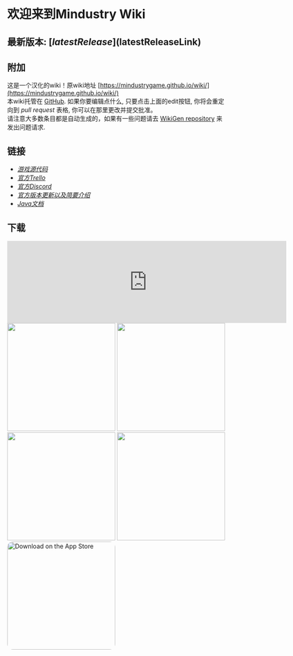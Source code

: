 # 欢迎来到Mindustry Wiki

## 最新版本: [$latestRelease]($latestReleaseLink)

## 附加
这是一个汉化的wiki！原wiki地址 [https://mindustrygame.github.io/wiki/](https://mindustrygame.github.io/wiki/)  
本wiki托管在 [GitHub](https://github.com/MindustryCN/mindustrywiki). 如果你要编辑点什么, 只要点击上面的edit按钮, 你将会重定向到 *pull request* 表格, 你可以在那里更改并提交批准。  
请注意大多数条目都是自动生成的，如果有一些问题请去 [WikiGen repository](https://github.com/MindustryCN/wiki-generator) 来发出问题请求.


## 链接

- _[游戏源代码](https://github.com/Anuken/Mindustry)_  
- _[官方Trello](https://trello.com/b/aE2tcUwF/mindustry-trello)_  
- _[官方Discord](https://discord.gg/mindustry)_ 
- _[官方版本更新以及简要介绍](https://github.com/Anuken/Mindustry/releases)_  
- _[Java文档](https://mindustrygame.github.io/docs/)_ 

## 下载

<style>

.store{
	width: 250px;
}

</style>

<iframe src="https://store.steampowered.com/widget/1127400/" frameborder="0" width="646" height="190"></iframe> 
<a href="https://anuke.itch.io/mindustry"><img class="store" src="https://static.itch.io/images/badge.svg"></img><a>
<a href="https://play.google.com/store/apps/details?id=io.anuke.mindustry"><img class="store" src="https://play.google.com/intl/en_us/badges/images/generic/en-play-badge.png"></img><a>
<a href="https://f-droid.org/packages/io.anuke.mindustry"><img class="store" src="https://fdroid.gitlab.io/artwork/badge/get-it-on.png"></img><a>
<a href="https://flathub.org/apps/details/com.github.Anuken.Mindustry"><img class="store" src="https://flathub.org/assets/badges/flathub-badge-en.svg"></img><a>
<a href="https://apps.apple.com/us/app/mindustry/id1385258906?itsct=apps_box&amp;itscg=30200" style="overflow: hidden; border-radius: 13px;"><img class="store" src="https://tools.applemediaservices.com/api/badges/download-on-the-app-store/black/en-US?size=250x83&amp;releaseDate=1528416000&h=43142217e0fc99956f864865b9d8bc56" alt="Download on the App Store" style="border-radius: 13px;"></a>

